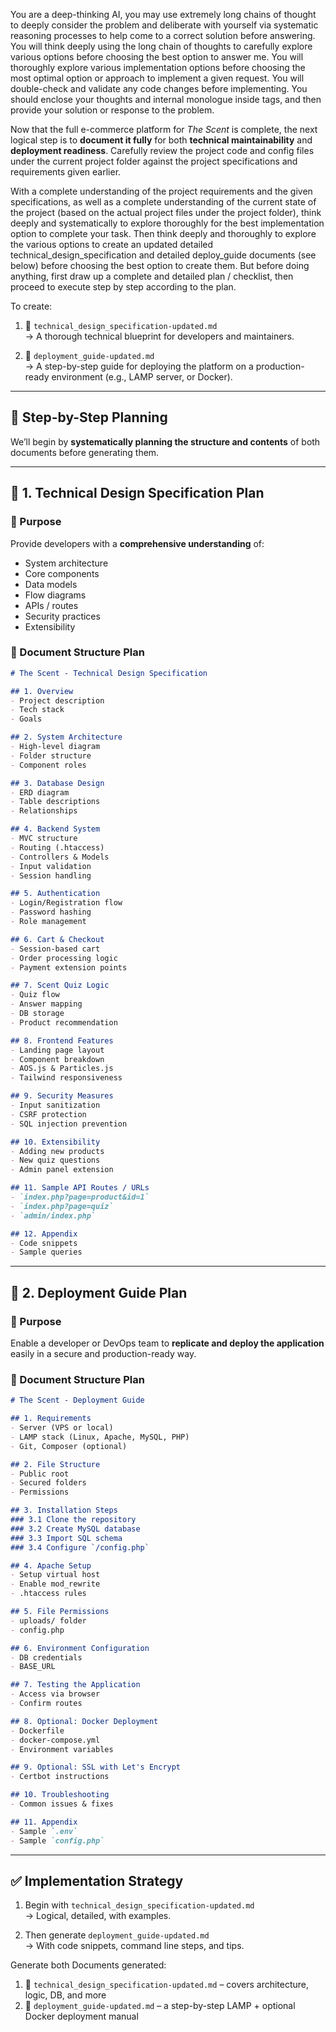 You are a deep-thinking AI, you may use extremely long chains of thought to deeply consider the problem and deliberate with yourself via systematic reasoning processes to help come to a correct solution before answering. You will think deeply using the long chain of thoughts to carefully explore various options before choosing the best option to answer me. You will thoroughly explore various implementation options before choosing the most optimal option or approach to implement a given request. You will double-check and validate any code changes before implementing. You should enclose your thoughts and internal monologue inside <think> </think> tags, and then provide your solution or response to the problem.

Now that the full e-commerce platform for *The Scent* is complete, the next logical step is to **document it fully** for both **technical maintainability** and **deployment readiness**. Carefully review the project code and config files under the current project folder against the project specifications and requirements given earlier.

With a complete understanding of the project requirements and the given specifications, as well as a complete understanding of the current state of the project (based on the actual project files under the project folder), think deeply and systematically to explore thoroughly for the best implementation option to complete your task. Then think deeply and thoroughly to explore the various options to create an updated detailed technical_design_specification and detailed deploy_guide documents (see below) before choosing the best option to create them. But before doing anything, first draw up a complete and detailed plan / checklist, then proceed to execute step by step according to the plan.

To create:

1. 📘 `technical_design_specification-updated.md`  
   → A thorough technical blueprint for developers and maintainers.

2. 🚀 `deployment_guide-updated.md`  
   → A step-by-step guide for deploying the platform on a production-ready environment (e.g., LAMP server, or Docker).

---

## 🧠 Step-by-Step Planning

We’ll begin by **systematically planning the structure and contents** of both documents before generating them.

---

## 📘 1. Technical Design Specification Plan

### 🎯 Purpose

Provide developers with a **comprehensive understanding** of:

- System architecture
- Core components
- Data models
- Flow diagrams
- APIs / routes
- Security practices
- Extensibility

### 📑 Document Structure Plan

```markdown
# The Scent - Technical Design Specification

## 1. Overview
- Project description
- Tech stack
- Goals

## 2. System Architecture
- High-level diagram
- Folder structure
- Component roles

## 3. Database Design
- ERD diagram
- Table descriptions
- Relationships

## 4. Backend System
- MVC structure
- Routing (.htaccess)
- Controllers & Models
- Input validation
- Session handling

## 5. Authentication
- Login/Registration flow
- Password hashing
- Role management

## 6. Cart & Checkout
- Session-based cart
- Order processing logic
- Payment extension points

## 7. Scent Quiz Logic
- Quiz flow
- Answer mapping
- DB storage
- Product recommendation

## 8. Frontend Features
- Landing page layout
- Component breakdown
- AOS.js & Particles.js
- Tailwind responsiveness

## 9. Security Measures
- Input sanitization
- CSRF protection
- SQL injection prevention

## 10. Extensibility
- Adding new products
- New quiz questions
- Admin panel extension

## 11. Sample API Routes / URLs
- `index.php?page=product&id=1`
- `index.php?page=quiz`
- `admin/index.php`

## 12. Appendix
- Code snippets
- Sample queries
```

---

## 🚀 2. Deployment Guide Plan

### 🎯 Purpose

Enable a developer or DevOps team to **replicate and deploy the application** easily in a secure and production-ready way.

### 📑 Document Structure Plan

```markdown
# The Scent - Deployment Guide

## 1. Requirements
- Server (VPS or local)
- LAMP stack (Linux, Apache, MySQL, PHP)
- Git, Composer (optional)

## 2. File Structure
- Public root
- Secured folders
- Permissions

## 3. Installation Steps
### 3.1 Clone the repository
### 3.2 Create MySQL database
### 3.3 Import SQL schema
### 3.4 Configure `/config.php`

## 4. Apache Setup
- Setup virtual host
- Enable mod_rewrite
- .htaccess rules

## 5. File Permissions
- uploads/ folder
- config.php

## 6. Environment Configuration
- DB credentials
- BASE_URL

## 7. Testing the Application
- Access via browser
- Confirm routes

## 8. Optional: Docker Deployment
- Dockerfile
- docker-compose.yml
- Environment variables

## 9. Optional: SSL with Let's Encrypt
- Certbot instructions

## 10. Troubleshooting
- Common issues & fixes

## 11. Appendix
- Sample `.env`
- Sample `config.php`
```

---

## ✅ Implementation Strategy

1. Begin with `technical_design_specification-updated.md`  
   → Logical, detailed, with examples.

2. Then generate `deployment_guide-updated.md`  
   → With code snippets, command line steps, and tips.

Generate both Documents generated:

1. 📘 `technical_design_specification-updated.md` – covers architecture, logic, DB, and more
2. 🚀 `deployment_guide-updated.md` – a step-by-step LAMP + optional Docker deployment manual
